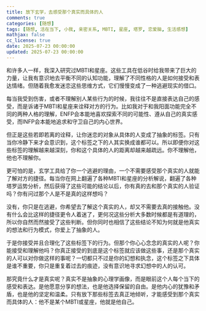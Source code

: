 ```yaml
---
title: 放下玄学，去感受那个真实而具体的人
comments: true
categories: [随想]
tags: [随想, 活在当下, 小我, 亲密关系, MBTI, 星座, 塔罗, 恋爱脑, 生活感想]
mathjax: false
cc_license: true
date: 2025-07-23 00:00:00
updated: 2025-07-23 00:00:00
---
```


和许多人一样，我深入研究过MBTI和星座。这些工具在低谷时给我带来了巨大的力量，让我有意识地去平衡不同的认知功能，理解了不同性格的人是如何接受和表达情绪。但随着我愈发迷恋这些思维方式，它们慢慢变成了一种逃避现实的借口。

<!--more-->

每当我受到伤害，或者不理解别人某些行为的时候，我往往不是直接表达自己的感受，而是诉诸于MBTI和星座来诠释对方的行为。比如我对于和我阳面功能完全不同的两种人格的理解，ENFP会本能地喜欢探索不同的可能性、遵从自己的真实感受，而INFP会本能地追求和守卫自己的内心世界。

但正是这些若即若离的诠释，让你迷恋的对象从具体的人变成了抽象的标签。只有当你冷静下来才会意识到，这个标签之下的人其实换成谁都可以。所以即便你对这些标签的理解越来越深刻，你和这个具体的人的距离却越来越疏远。你不理解他，他也不理解你。

更可怕的是，玄学工具给了你一个逃避的理由，一个不需要感受那个真实的人就能了解对方的捷径。每当你在网上翻遍了各种MBTI和星座的分析解说，翻遍了各种塔罗运势分析，然后获得了这些可能的结论以后，你有真的去和那个真实的人验证吗？你有问过那个人是不是真的这样想吗？

没有，你只是在逃避，你希望去了解这个真实的人，却又不需要去真的接触他。没有什么会比这样的捷径更令人着迷了，更何况这些分析大多数时候都是有道理的，所以你自然而然接受了这些判断。但你同时也相信了这些结论不知为何就是他真实的想法和行为模式，你爱上了抽象的人。

于是你接受并且合理化了这些标签下的行为。但那个你心心念念的真实的人呢？你能接受和理解他吗？你真正接受的到底是这个标签就应该做这些事，还是那个真实的人可以对你做这样的事呢？一切都只不过是你的幻想和执念，这个标签之下具体是谁不重要，你只是重复着过去的痕迹，没有意识地寻求幻想中的人的认可。

那究竟什么才是真实呢？真实不是抽象的心理学画像，而是眼前这个人每个当下的感受和表达。是他愿意分享的想法，也是他选择保留的自由。是他内心的犹豫和矛盾，也是他的坚定和温柔。只有放下那些标签去真正地倾听，才能感受到那个真实而具体的人：他不是某个MBTI或星座，他就是他自己。
